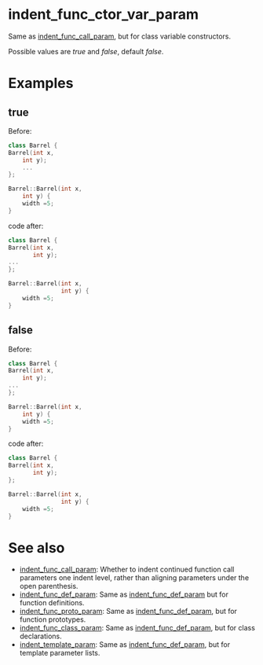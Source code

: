 # indent_func_ctor_var_param

Same as [indent_func_call_param](indent_func_call_param.md), but for class variable constructors.

Possible values are _true_ and _false_, default _false_.

# Examples

## true
Before:
```cpp
class Barrel {
Barrel(int x,
	int y);
	...
};

Barrel::Barrel(int x,
	int y) {
	width =5;
}
```

code after:
```cpp
class Barrel {
Barrel(int x,
       int y);
...
};

Barrel::Barrel(int x,
               int y) {
	width =5;
}
```

## false
Before:
```cpp
class Barrel {
Barrel(int x,
	int y);
...
};

Barrel::Barrel(int x,
	int y) {
	width =5;
}
```

code after:
```cpp
class Barrel {
Barrel(int x,
       int y);
};

Barrel::Barrel(int x,
               int y) {
	width =5;
}
```

# See also

* [indent_func_call_param](indent_func_call_param.md): Whether to indent continued function call parameters one indent level, rather than aligning parameters under the open parenthesis.
* [indent_func_def_param](indent_func_def_param.md): Same as [indent_func_def_param](indent_func_def_param.md) but for function definitions.
* [indent_func_proto_param](indent_func_proto_param.md): Same as [indent_func_def_param](indent_func_def_param.md), but for function prototypes.
* [indent_func_class_param](indent_func_class_param.md): Same as [indent_func_def_param](indent_func_def_param.md), but for class declarations.
* [indent_template_param](indent_template_param.md): Same as [indent_func_def_param](indent_func_def_param.md), but for template parameter lists.
